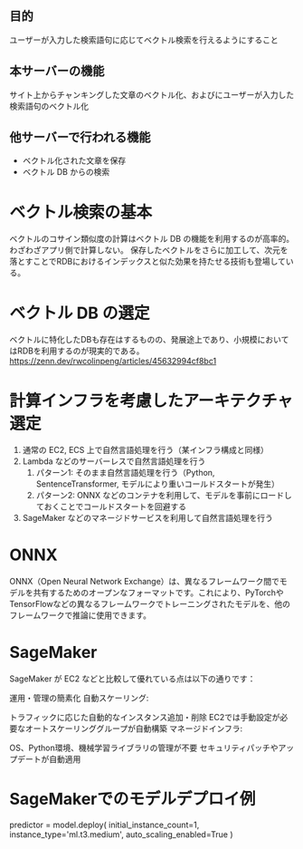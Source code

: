 
## 目的
ユーザーが入力した検索語句に応じてベクトル検索を行えるようにすること

## 本サーバーの機能
サイト上からチャンキングした文章のベクトル化、およびにユーザーが入力した検索語句のベクトル化

## 他サーバーで行われる機能
- ベクトル化された文章を保存
- ベクトル DB からの検索

# ベクトル検索の基本
ベクトルのコサイン類似度の計算はベクトル DB の機能を利用するのが高率的。わざわざアプリ側で計算しない。
保存したベクトルをさらに加工して、次元を落とすことでRDBにおけるインデックスと似た効果を持たせる技術も登場している。

# ベクトル DB の選定
ベクトルに特化したDBも存在はするものの、発展途上であり、小規模においてはRDBを利用するのが現実的である。
https://zenn.dev/rwcolinpeng/articles/45632994cf8bc1

# 計算インフラを考慮したアーキテクチャ選定
1. 通常の EC2, ECS 上で自然言語処理を行う（某インフラ構成と同様）
2. Lambda などのサーバーレスで自然言語処理を行う
   1. パターン1: そのまま自然言語処理を行う（Python, SentenceTransformer, モデルにより重いコールドスタートが発生）
   2. パターン2: ONNX などのコンテナを利用して、モデルを事前にロードしておくことでコールドスタートを回避する
3. SageMaker などのマネージドサービスを利用して自然言語処理を行う

# ONNX
ONNX（Open Neural Network Exchange）は、異なるフレームワーク間でモデルを共有するためのオープンなフォーマットです。これにより、PyTorchやTensorFlowなどの異なるフレームワークでトレーニングされたモデルを、他のフレームワークで推論に使用できます。

# SageMaker
SageMaker が EC2 などと比較して優れている点は以下の通りです：

運用・管理の簡素化
自動スケーリング:

トラフィックに応じた自動的なインスタンス追加・削除
EC2では手動設定が必要なオートスケーリンググループが自動構築
マネージドインフラ:

OS、Python環境、機械学習ライブラリの管理が不要
セキュリティパッチやアップデートが自動適用

# SageMakerでのモデルデプロイ例
predictor = model.deploy(
    initial_instance_count=1,
    instance_type='ml.t3.medium',
    auto_scaling_enabled=True
)